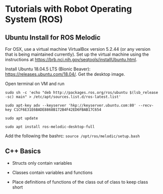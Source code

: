 # Tutorials with Robot Operating System (ROS)

## Ubuntu Install for ROS Melodic

For OSX, use a virtual machine VirtualBox version 5.2.44 (or any version that is being maintained currently). Set up the virtual machine using the instructions at https://brb.nci.nih.gov/seqtools/installUbuntu.html. 

Install Ubuntu 18.04.5 LTS (Bionic Beaver): https://releases.ubuntu.com/18.04/. Get the desktop image.

Open terminal on VM and run 

```
sudo sh -c 'echo "deb http://packages.ros.org/ros/ubuntu $(lsb_release -sc) main" > /etc/apt/sources.list.d/ros-latest.list'

sudo apt-key adv --keyserver 'hkp://keyserver.ubuntu.com:80' --recv-key C1CF6E31E6BADE8868B172B4F42ED6FBAB17C654

sudo apt update

sudo apt install ros-melodic-desktop-full
```

Add the following the bashrc: ```source /opt/ros/melodic/setup.bash```

## C++ Basics

* Structs only contain variables

* Classes contain variables and functions

* Place definitions of functions of the class out of class to keep class short
